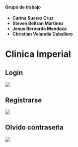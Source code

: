 #### Grupo de trabajo
- **Carina Suarez Cruz**
- **Steven Beltran Martinez**
- **Jesus Bernardo Mendoza**
- **Christian Velandia Caballero**

# Clinica Imperial
## Login
![](https://i.ibb.co/Jswg9Z3/Log-in-Clinica-Imperial.png)

## Registrarse
![](https://i.ibb.co/JHzMXTV/Registrarse.png)

## Olvido contraseña
![](https://i.ibb.co/GkxRbf7/Olvido-contrase-a.png)
